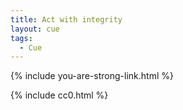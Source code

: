 ```yaml
---
title: Act with integrity
layout: cue
tags:
  - Cue
---
```


{% include you-are-strong-link.html %}

{% include cc0.html %}